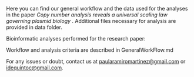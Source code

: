 Here you can find our general workflow and the data used for the analyses in the paper *Copy number analysis reveals a universal scaling law governing plasmid biology*
. Additional files necessary for analysis are provided in data folder.

Bioinformatic analyses performed for the research paper:

Workflow and analysis criteria are described in GeneralWorkFlow.md

For any issues or doubt, contact us at paularamiromartinez@gmail.com or idequintoc@gmail.com.

